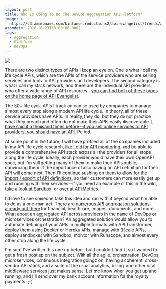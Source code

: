 ```yaml
---
layout: post
title: Who Is Going To Do The DevOps Aggregation API Platform?
image: >-
  https://s3.amazonaws.com/kinlane-productions2/api-evangelist/trends/aggregation-trend.png
atomdate: 2016-08-23T18:00:00.000Z
tags:
  - Aggregation
  - Platform
  - DevOps
---
```

[![](https://s3.amazonaws.com/kinlane-productions2/api-evangelist/trends/aggregation-trend.png)](http://aggregation.apievangelist.com/)

There are two distinct types of APIs I keep an eye on. One is what I call my life cycle APIs, which are the APIs of the service providers who are selling services and tools to API providers and developers. The second category is what I call my stack network, and these are the individual API providers, who offer a wide range of API resources--[you can find both of these types on the home page of API Evangelist](http://apievangelist.com). 

The 50+ life cycle APIs I track on can be used by companies to manage almost every stop along a modern API life cycle. In theory, all of these service providers have APIs. In reality, they do, but they do not practice what they preach and often do not make their APIs easily discoverable. [I have said it a thousand times before--if you sell online services to API providers, you should have an API](http://apievangelist.com/2015/10/27/which-api-service-providers-across-the-20-areas-i-track-on-have-apis/). Period.

At some point in the future, I will have profiled all of the companies included in my API life cycle research, [like I did for API monitoring](http://apievangelist.com/2016/01/04/look-across-my-api-monitoring-api-methods-by-grouping-them-using-tag/), and be able to provide a comprehensive API stack across all the providers for all stops along the life cycle. Ideally, each provider would have their own OpenAPI spec, but I'm still getting many of them to make their APIs public, convincing them of the importance of also having an API definition for their API will come next. Then I'll [continue pushing on them to allow for the import / export of API definitions](http://apievangelist.com/2015/08/14/modern-api-service-providers-need-to-speak-common-api-definition-formats/), so their customers can more easily get up and running with their services--if you need an example of this in the wild, [take a look at Sandbox](https://getsandbox.com/), or [over at API Metrics](http://apievangelist.com/2016/04/08/example-of-api-service-providers-making-onboarding-with-services-easier-using-api-definitions/).

I'd love to see someone take this idea and run with it beyond what I'm able to do as a one-man act. There are [numerous API aggregation solutions already out there](http://aggregation.apievangelist.com/) for financial, healthcare, images, documents, and more. What about an aggregated API across providers in the name of DevOps or microservices orchestration? An aggregated solution would allow you to automate defining of your APIs in multiple formats with API Transformer, deploy them using Docker or Heroku APIs, manage with 3Scale APIs, deploy sandboxes with Sandbox, monitor with Runscope, and almost every other stop along the life cycle. 

I'm sure I've written this one up before, but I couldn't find it, so I wanted to get a fresh post up on the subject. With all the agile, orchestration, DevOps, microservices, continuous integration goingz on, having a coherent, cross-vendor API stack, and a suite of the usual analytics, billing, and other vital middleware services just makes sense. Let me know when you get up and running, and I'll send over my bank account information for the royalty payments. ;-)